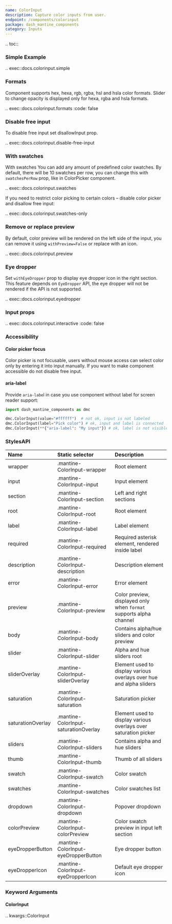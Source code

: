 ```yaml
---
name: ColorInput
description: Capture color inputs from user.
endpoint: /components/colorinput
package: dash_mantine_components
category: Inputs
---
```


.. toc::

### Simple Example

.. exec::docs.colorinput.simple

### Formats
Component supports hex, hexa, rgb, rgba, hsl and hsla color formats. Slider to change opacity is displayed only for hexa, rgba and hsla formats.

.. exec::docs.colorinput.formats
   :code: false

### Disable free input
To disable free input set disallowInput prop.

.. exec::docs.colorinput.disable-free-input

### With swatches
With swatches
You can add any amount of predefined color swatches.  By default, there will be 10 swatches per row, you can change this with `swatchesPerRow` prop, like in ColorPicker component.

.. exec::docs.colorinput.swatches

If you need to restrict color picking to certain colors – disable color picker and disallow free input:

.. exec::docs.colorinput.swatches-only

### Remove or replace preview
By default, color preview will be rendered on the left side of the input, you can remove it using `withPreview=False` or replace with an icon.

.. exec::docs.colorinput.preview

### Eye dropper
Set `withEyeDropper` prop to display eye dropper icon in the right section. This feature depends on `EyeDropper` API, the eye dropper will not be rendered if the API is not supported.

.. exec::docs.colorinput.eyedropper

### Input props

.. exec::docs.colorinput.interactive
   :code:  false

### Accessibility
#### Color picker focus
Color picker is not focusable, users without mouse access can select color only by entering it into input manually. If you want to make component accessible do not disable free input.

#### aria-label
Provide `aria-labe`l in case you use component without label for screen reader support:

```python
import dash_mantine_components as dmc

dmc.ColorInput(value="#ffffff")  # not ok, input is not labeled
dmc.ColorInput(label="Pick color") # ok, input and label is connected
dmc.ColorInput(**{"aria-label": "My input"}) # ok, label is not visible but will be announced by screen readers
```

### StylesAPI

| Name              | Static selector                       | Description                                                         |
|:------------------|:--------------------------------------|:--------------------------------------------------------------------|
| wrapper           | .mantine-ColorInput-wrapper           | Root element                                                        |
| input             | .mantine-ColorInput-input             | Input element                                                       |
| section           | .mantine-ColorInput-section           | Left and right sections                                             |
| root              | .mantine-ColorInput-root              | Root element                                                        |
| label             | .mantine-ColorInput-label             | Label element                                                       |
| required          | .mantine-ColorInput-required          | Required asterisk element, rendered inside label                    |
| description       | .mantine-ColorInput-description       | Description element                                                 |
| error             | .mantine-ColorInput-error             | Error element                                                       |
| preview           | .mantine-ColorInput-preview           | Color preview, displayed only when `format` supports alpha channel  |
| body              | .mantine-ColorInput-body              | Contains alpha/hue sliders and color preview                        |
| slider            | .mantine-ColorInput-slider            | Alpha and hue sliders root                                          |
| sliderOverlay     | .mantine-ColorInput-sliderOverlay     | Element used to display various overlays over hue and alpha sliders |
| saturation        | .mantine-ColorInput-saturation        | Saturation picker                                                   |
| saturationOverlay | .mantine-ColorInput-saturationOverlay | Element used to display various overlays over saturation picker     |
| sliders           | .mantine-ColorInput-sliders           | Contains alpha and hue sliders                                      |
| thumb             | .mantine-ColorInput-thumb             | Thumb of all sliders                                                |
| swatch            | .mantine-ColorInput-swatch            | Color swatch                                                        |
| swatches          | .mantine-ColorInput-swatches          | Color swatches list                                                 |
| dropdown          | .mantine-ColorInput-dropdown          | Popover dropdown                                                    |
| colorPreview      | .mantine-ColorInput-colorPreview      | Color swatch preview in input left section                          |
| eyeDropperButton  | .mantine-ColorInput-eyeDropperButton  | Eye dropper button                                                  |
| eyeDropperIcon    | .mantine-ColorInput-eyeDropperIcon    | Default eye dropper icon                                            |

### Keyword Arguments

#### ColorInput

.. kwargs::ColorInput

